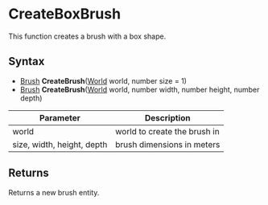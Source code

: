 # CreateBoxBrush

This function creates a brush with a box shape.

## Syntax

- [Brush](Brush.md) **CreateBrush**([World](World.md) world, number size = 1)
- [Brush](Brush.md) **CreateBrush**([World](World.md) world, number width, number height, number depth)

| Parameter | Description |
|---|---|
| world | world to create the brush in |
| size, width, height, depth | brush dimensions in meters |

## Returns

Returns a new brush entity.
